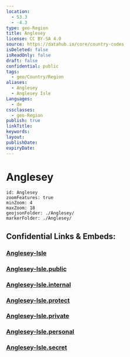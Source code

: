 ```yaml
---
location:
  - 53.3
  - -4.3
type: geo-Region
title: Anglesey
license: CC BY-SA 4.0
source: https://datahub.io/core/country-codes
isDeleted: false
isReadOnly: false
draft: false
confidential: public
tags:
  - geo/Country/Region
aliases:
  - Anglesey
  - Anglesey Isle
Languages:
  - de
cssclasses:
  - geo-Region
publish: true
linkTitle:
keywords:
layout:
publishDate:
expiryDate:
---
```


# Anglesey

```leaflet
id: Anglesey
zoomFeatures: true 
minZoom: 4 
maxZoom: 18
geojsonFolder: ./Anglesey/
markerFolder: ./Anglesey/
```


## Confidential Links & Embeds: 

### [Anglesey-Isle](/_Standards/Earth/Continent/Europe/Europe~North/UK/Wales/counties~Wales/Anglesey-Isle.md) 

### [Anglesey-Isle.public](/_public/Earth/Continent/Europe/Europe~North/UK/Wales/counties~Wales/Anglesey-Isle.public.md) 

### [Anglesey-Isle.internal](/_internal/Earth/Continent/Europe/Europe~North/UK/Wales/counties~Wales/Anglesey-Isle.internal.md) 

### [Anglesey-Isle.protect](/_protect/Earth/Continent/Europe/Europe~North/UK/Wales/counties~Wales/Anglesey-Isle.protect.md) 

### [Anglesey-Isle.private](/_private/Earth/Continent/Europe/Europe~North/UK/Wales/counties~Wales/Anglesey-Isle.private.md) 

### [Anglesey-Isle.personal](/_personal/Earth/Continent/Europe/Europe~North/UK/Wales/counties~Wales/Anglesey-Isle.personal.md) 

### [Anglesey-Isle.secret](/_secret/Earth/Continent/Europe/Europe~North/UK/Wales/counties~Wales/Anglesey-Isle.secret.md)

